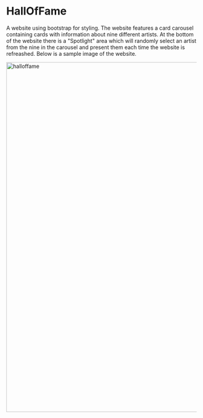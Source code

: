 # HallOfFame
A website using bootstrap for styling. The website features a card carousel containing cards with information about nine different artists. At the bottom of the website there is a "Spotlight" area which will randomly select an artist from the nine in the carousel and present them each time the website is refreashed. Below is a sample image of the website.

<img width="924" alt="halloffame" src="https://user-images.githubusercontent.com/21289637/98124685-cea79300-1eb3-11eb-8fc2-03b8647cb6bf.PNG">
